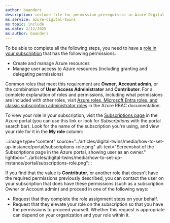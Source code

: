 ```yaml
---
author: baanders
description: include file for permission prerequisite in Azure Digital Twins setup 
ms.service: azure-digital-twins
ms.topic: include
ms.date: 2/12/2025
ms.author: baanders
---
```


To be able to complete all the following steps, you need to have a [role in your subscription](../articles/role-based-access-control/rbac-and-directory-admin-roles.md) that has the following permissions:
* Create and manage Azure resources
* Manage user access to Azure resources (including granting and delegating permissions)

Common roles that meet this requirement are **Owner**, **Account admin**, or the combination of **User Access Administrator** and **Contributor**. For a complete explanation of roles and permissions, including what permissions are included with other roles, visit [Azure roles, Microsoft Entra roles, and classic subscription administrator roles](../articles/role-based-access-control/rbac-and-directory-admin-roles.md) in the Azure RBAC documentation.

To view your role in your subscription, visit the [Subscriptions page](https://portal.azure.com/#blade/Microsoft_Azure_Billing/SubscriptionsBlade) in the Azure portal (you can use this link or look for *Subscriptions* with the portal search bar). Look for the name of the subscription you're using, and view your role for it in the **My role** column:

:::image type="content" source="../articles/digital-twins/media/how-to-set-up-instance/portal/subscriptions-role.png" alt-text="Screenshot of the Subscriptions page in the Azure portal, showing user as an owner." lightbox="../articles/digital-twins/media/how-to-set-up-instance/portal/subscriptions-role.png":::

If you find that the value is **Contributor**, or another role that doesn't have the required permissions previously described, you can contact the user on your subscription that does have these permissions (such as a subscription Owner or Account admin) and proceed in one of the following ways:
* Request that they complete the role assignment steps on your behalf.
* Request that they elevate your role on the subscription so that you have the permissions to proceed yourself. Whether this request is appropriate can depend on your organization and your role within it.
